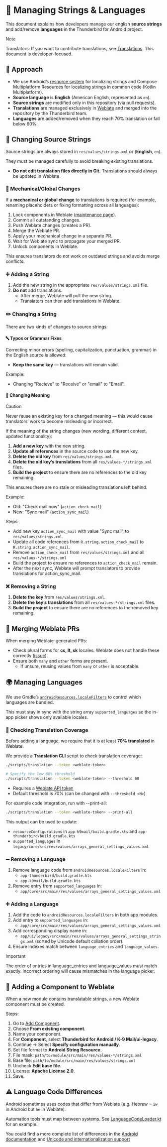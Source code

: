 # 📝 Managing Strings & Languages

This document explains how developers manage our english **source strings** and add/remove **languages** in the
Thunderbird for Android project.

> [!NOTE]
> Translators: If you want to contribute translations, see [Translations](translations.md).
> This document is developer-focused.

## 📖 Approach

* We use Android’s [resource system](https://developer.android.com/guide/topics/resources/localization) for localizing strings and Compose Multiplatform Resources for localizing strings in common code (Kotlin Multiplatform).
* **Source language** is **English** (American English, represented as `en`).
* **Source strings** are modified only in this repository (via pull requests).
* **Translations** are managed exclusively in [Weblate](https://hosted.weblate.org/projects/tb-android/) and merged into the repository by the Thunderbird team.
* **Languages** are added/removed when they reach 70% translation or fall below 60%.

## 🔄 Changing Source Strings

Source strings are always stored in `res/values/strings.xml` or (**English**, `en`).

They must be managed carefully to avoid breaking existing translations.

- **Do not edit translation files directly in Git.**
  Translations should always be updated in Weblate.

### 🔧 Mechanical/Global Changes

If a **mechanical or global change** to translations is required (for example, renaming placeholders or fixing
formatting across all languages):

1. Lock components in Weblate ([maintenance page](https://hosted.weblate.org/projects/tb-android/#repository)).
2. Commit all outstanding changes.
3. Push Weblate changes (creates a PR).
4. Merge the Weblate PR.
5. Apply your mechanical change in a separate PR.
6. Wait for Weblate sync to propagate your merged PR.
7. Unlock components in Weblate.

This ensures translators do not work on outdated strings and avoids merge conflicts.

### ➕ Adding a String

1. Add the new string in the appropriate `res/values/strings.xml` file.
2. **Do not** add translations.
   * After merge, Weblate will pull the new string.
   * Translators can then add translations in Weblate.

### ✏️ Changing a String

There are two kinds of changes to source strings:

#### 🔤 Typos or Grammar Fixes

Correcting minor errors (spelling, capitalization, punctuation, grammar) in the English source is allowed:

- **Keep the same key** — translations will remain valid.

Example:

- Changing "Recieve" to "Receive" or "email" to "Email".

#### 🧭 Changing Meaning

> [!CAUTION]
> Never reuse an existing key for a changed meaning — this would cause translators’ work to become misleading or incorrect.

If the meaning of the string changes (new wording, different context, updated functionality):

1. **Add a new key** with the new string.
2. **Update all references** in the source code to use the new key.
3. **Delete the old key** from `res/values/strings.xml`.
4. **Delete the old key’s translations** from all `res/values-*/strings.xml` files.
5. **Build the project** to ensure there are no references to the old key remaining.

This ensures there are no stale or misleading translations left behind.

Example:

- Old: "Check mail now" (`action_check_mail`)
- New: "Sync mail" (`action_sync_mail`)

Steps:

- Add new key `action_sync_mail` with value "Sync mail" to `res/values/strings.xml`.
- Update all code references from `R.string.action_check_mail` to `R.string.action_sync_mail`.
- Remove `action_check_mail` from `res/values/strings.xml` and all `res/values-*/strings.xml`
- Build the project to ensure no references to `action_check_mail` remain.
- After the next sync, Weblate will prompt translators to provide translations for action_sync_mail.

### ❌ Removing a String

1. **Delete the key** from `res/values/strings.xml`.
2. **Delete the key’s translations** from all `res/values-*/strings.xml` files.
3. **Build the project** to ensure there are no references to the removed key remaining.

## 🔀 Merging Weblate PRs

When merging Weblate-generated PRs:

* Check plural forms for **cs, lt, sk** locales. Weblate does not handle these correctly ([issue](https://github.com/WeblateOrg/weblate/issues/7520)).
* Ensure both `many` and `other` forms are present.
  * If unsure, reusing values from `many` or `other` is acceptable.

## 🌍 Managing Languages

We use Gradle’s [`androidResources.localeFilters`](https://developer.android.com/reference/tools/gradle-api/8.8/com/android/build/api/dsl/ApplicationAndroidResources#localeFilters%28%29) to control which languages are bundled.

This must stay in sync with the string array `supported_languages` so the in-app picker shows only available locales.

### 🔎 Checking Translation Coverage

Before adding a language, we require that it is at least **70% translated** in Weblate.

We provide a **Translation CLI** script to check translation coverage:

```bash
./scripts/translation --token <weblate-token>

# Specify the low 60% threshold
./scripts/translation --token <weblate-token> --threshold 60
```

- Requires a [Weblate API token](https://hosted.weblate.org/accounts/profile/#api)
- Default threshold is 70% (can be changed with `--threshold <N>`)

For example code integration, run with --print-all:

```bash
./scripts/translation --token <weblate-token> --print-all
```

This output can be used to update:

- `resourceConfigurations` in `app-k9mail/build.gradle.kts` and `app-thunderbird/build.gradle.kts`
- `supported_languages` in `legacy/core/src/res/values/arrays_general_settings_values.xml`

### ➖ Removing a Language

1. Remove language code from `androidResources.localeFilters` in:
   * `app-thunderbird/build.gradle.kts`
   * `app-k9mail/build.gradle.kts`
2. Remove entry from `supported_languages` in:
   * `app/core/src/main/res/values/arrays_general_settings_values.xml`

### ➕ Adding a Language

1. Add the code to `androidResources.localeFilters` in both app modules.
2. Add entry to `supported_languages` in:
   * `app/core/src/main/res/values/arrays_general_settings_values.xml`
3. Add corresponding display name in:
   * `app/ui/legacy/src/main/res/values/arrays_general_settings_strings.xml` (sorted by Unicode default collation order).
4. Ensure indexes match between `language_entries` and `language_values`.

> [!IMPORTANT]
> The order of entries in language_entries and language_values must match exactly. Incorrect ordering will cause mismatches in the language picker.

## 🧩 Adding a Component to Weblate

When a new module contains translatable strings, a new Weblate component must be created.

Steps:

1. Go to [Add Component](https://hosted.weblate.org/create/component/?project=3696).
2. Choose **From existing component**.
3. Name your component.
4. For **Component**, select **Thunderbird for Android / K-9 Mail/ui-legacy**.
5. Continue → Select **Specify configuration manually**.
6. Set file format to **Android String Resource**.
7. File mask: `path/to/module/src/main/res/values-*/strings.xml`
8. Base file: `path/to/module/src/main/res/values/strings.xml`
9. Uncheck **Edit base file**.
10. License: **Apache License 2.0**.
11. Save.

## ⚠️ Language Code Differences

Android sometimes uses codes that differ from Weblate (e.g. Hebrew = `iw` in Android but `he` in Weblate).

Automation tools must map between systems.
See [LanguageCodeLoader.kt](https://github.com/thunderbird/thunderbird-android/blob/main/cli/translation-cli/src/main/kotlin/net/thunderbird/cli/translation/LanguageCodeLoader.kt#L12-L13) for an example.

You could find a more complete list of differences in the [Android documentation](https://developer.android.com/guide/topics/resources/localization#LocaleCodes) and [Unicode and internationalization support](https://developer.android.com/guide/topics/resources/internationalization)

